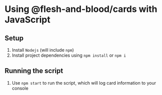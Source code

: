# Using @flesh-and-blood/cards with JavaScript

## Setup

1. Install `Nodejs` (will include `npm`)
1. Install project dependencies using `npm install` or `npm i`

## Running the script

1. Use `npm start` to run the script, which will log card information to your console
